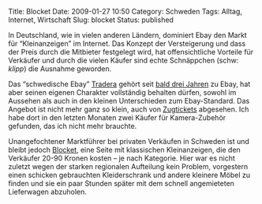 Title: Blocket
Date: 2009-01-27 10:50
Category: Schweden
Tags: Alltag, Internet, Wirtschaft
Slug: blocket
Status: published

In Deutschland, wie in vielen anderen Ländern, dominiert Ebay den Markt
für “Kleinanzeigen” im Internet. Das Konzept der Versteigerung und dass
der Preis durch die Mitbieter festgelegt wird, hat offensichtliche
Vorteile für Verkäufer und durch die vielen Käufer sind echte
Schnäppchen (schw: *klipp*) die Ausnahme geworden.

Das “schwedische Ebay” [Tradera](http://www.tradera.com) gehört seit
[bald drei Jahren](http://www.fiket.de/2006/04/25/ebay-kauft-tradera/)
zu Ebay, hat aber seinen eigenen Charakter vollständig behalten dürfen,
sowohl im Aussehen als auch in den kleinen Unterschieden zum
Ebay-Standard. Das Angebot ist nicht mehr ganz so klein, auch von
[Zugtickets](http://www.fiket.de/2008/03/29/zugtickets-ersteigern/)
abgesehen. Ich habe dort in den letzten Monaten zwei Käufer für
Kamera-Zubehör gefunden, das ich nicht mehr brauchte.

Unangefochtener Marktführer bei privaten Verkäufen in Schweden ist und
bleibt jedoch [Blocket](http://www.blocket.se), eine Seite mit
klassischen Kleinanzeigen, die den Verkäufer 20-90 Kronen kosten – je
nach Kategorie. Hier war es nicht zuletzt wegen der starken regionalen
Aufteilung kein Problem, vorgestern einen schicken gebrauchten
Kleiderschrank und andere kleinere Möbel zu finden und sie ein paar
Stunden später mit dem schnell angemieteten Lieferwagen abzuholen.


